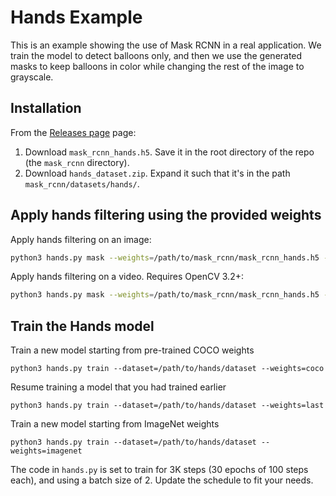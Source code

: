 # Hands Example

This is an example showing the use of Mask RCNN in a real application.
We train the model to detect balloons only, and then we use the generated 
masks to keep balloons in color while changing the rest of the image to
grayscale.


## Installation
From the [Releases page](https://github.com/matterport/Mask_RCNN/releases) page:
1. Download `mask_rcnn_hands.h5`. Save it in the root directory of the repo (the `mask_rcnn` directory).
2. Download `hands_dataset.zip`. Expand it such that it's in the path `mask_rcnn/datasets/hands/`.

## Apply hands filtering using the provided weights
Apply hands filtering on an image:

```bash
python3 hands.py mask --weights=/path/to/mask_rcnn/mask_rcnn_hands.h5 --image=<file name or URL>
```

Apply hands filtering on a video. Requires OpenCV 3.2+:

```bash
python3 hands.py mask --weights=/path/to/mask_rcnn/mask_rcnn_hands.h5 --video=<file name or URL>
```


## Train the Hands model

Train a new model starting from pre-trained COCO weights
```
python3 hands.py train --dataset=/path/to/hands/dataset --weights=coco
```

Resume training a model that you had trained earlier
```
python3 hands.py train --dataset=/path/to/hands/dataset --weights=last
```

Train a new model starting from ImageNet weights
```
python3 hands.py train --dataset=/path/to/hands/dataset --weights=imagenet
```

The code in `hands.py` is set to train for 3K steps (30 epochs of 100 steps each), and using a batch size of 2. 
Update the schedule to fit your needs.
